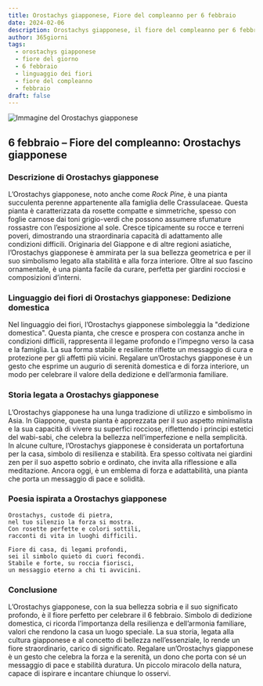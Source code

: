```yaml
---
title: Orostachys giapponese, Fiore del compleanno per 6 febbraio
date: 2024-02-06
description: Orostachys giapponese, il fiore del compleanno per 6 febbraio, è il simbolo di Dedizione domestica. Scopri il suo significato unico, le storie affascinanti e la poesia che celebra la sua bellezza.
author: 365giorni
tags:
  - orostachys giapponese
  - fiore del giorno
  - 6 febbraio
  - linguaggio dei fiori
  - fiore del compleanno
  - febbraio
draft: false
---
```


![Immagine del Orostachys giapponese](https://cdn.pixabay.com/photo/2015/04/22/15/06/a-fleshy-plant-734913_1280.jpg)

## 6 febbraio – Fiore del compleanno: Orostachys giapponese

### Descrizione di Orostachys giapponese

L’Orostachys giapponese, noto anche come _Rock Pine_, è una pianta succulenta perenne appartenente alla famiglia delle Crassulaceae. Questa pianta è caratterizzata da rosette compatte e simmetriche, spesso con foglie carnose dai toni grigio-verdi che possono assumere sfumature rossastre con l’esposizione al sole. Cresce tipicamente su rocce e terreni poveri, dimostrando una straordinaria capacità di adattamento alle condizioni difficili. Originaria del Giappone e di altre regioni asiatiche, l’Orostachys giapponese è ammirata per la sua bellezza geometrica e per il suo simbolismo legato alla stabilità e alla forza interiore. Oltre al suo fascino ornamentale, è una pianta facile da curare, perfetta per giardini rocciosi e composizioni d’interni.

### Linguaggio dei fiori di Orostachys giapponese: Dedizione domestica

Nel linguaggio dei fiori, l’Orostachys giapponese simboleggia la "dedizione domestica". Questa pianta, che cresce e prospera con costanza anche in condizioni difficili, rappresenta il legame profondo e l’impegno verso la casa e la famiglia. La sua forma stabile e resiliente riflette un messaggio di cura e protezione per gli affetti più vicini. Regalare un’Orostachys giapponese è un gesto che esprime un augurio di serenità domestica e di forza interiore, un modo per celebrare il valore della dedizione e dell’armonia familiare.

### Storia legata a Orostachys giapponese

L’Orostachys giapponese ha una lunga tradizione di utilizzo e simbolismo in Asia. In Giappone, questa pianta è apprezzata per il suo aspetto minimalista e la sua capacità di vivere su superfici rocciose, riflettendo i principi estetici del wabi-sabi, che celebra la bellezza nell’imperfezione e nella semplicità. In alcune culture, l’Orostachys giapponese è considerata un portafortuna per la casa, simbolo di resilienza e stabilità. Era spesso coltivata nei giardini zen per il suo aspetto sobrio e ordinato, che invita alla riflessione e alla meditazione. Ancora oggi, è un emblema di forza e adattabilità, una pianta che porta un messaggio di pace e solidità.

### Poesia ispirata a Orostachys giapponese

```
Orostachys, custode di pietra,  
nel tuo silenzio la forza si mostra.  
Con rosette perfette e colori sottili,  
racconti di vita in luoghi difficili.  

Fiore di casa, di legami profondi,  
sei il simbolo quieto di cuori fecondi.  
Stabile e forte, su roccia fiorisci,  
un messaggio eterno a chi ti avvicini.  
```

### Conclusione

L’Orostachys giapponese, con la sua bellezza sobria e il suo significato profondo, è il fiore perfetto per celebrare il 6 febbraio. Simbolo di dedizione domestica, ci ricorda l’importanza della resilienza e dell’armonia familiare, valori che rendono la casa un luogo speciale. La sua storia, legata alla cultura giapponese e al concetto di bellezza nell’essenziale, lo rende un fiore straordinario, carico di significato. Regalare un’Orostachys giapponese è un gesto che celebra la forza e la serenità, un dono che porta con sé un messaggio di pace e stabilità duratura. Un piccolo miracolo della natura, capace di ispirare e incantare chiunque lo osservi.